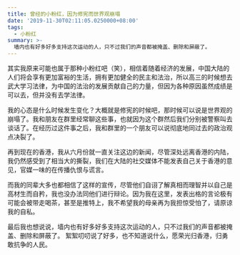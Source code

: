 ```yaml
---
title: 曾经的小粉红，因为修宪而世界观崩塌
date: '2019-11-30T02:11:05.0250000+08:00'
tags:
  - 小粉红
summary: >-
  墙内也有好多好多支持这次运动的人，只不过我们的声音都被掩盖、删除和屏蔽了。
---
```

其实我原来可能也属于那种小粉红吧（笑），相信着随着经济的发展，中国大陆的人们将会享有更加富裕的生活，拥有更加健全的民主和法治，所以高三的时候想去武大学习法律，为中国的法治的发展贡献自己的力量，但因为各种原因虽然成绩是可以去，但并没有去学法律。

我的心态是什么时候发生变化？大概就是修宪的时候吧，那时候可以说是世界观的崩塌了。我和朋友在群里经常聊这些事，也就因为这个群然后我们分别被警察叫去谈话了。在经历过这件事之后，我和群里的一个朋友可以说彻底地同过去的政治观点决裂了。

再到现在的香港，我从六月份就一直关注这边的新闻，尽管深处远离香港的内陆，我仍然感受到了相当大的撕裂，我们在大陆的社交媒体不能发表自己关于香港的意见，官媒一味的在传播仇恨与谎言。

而我的同辈大多也都相信了这样的宣传，尽管他们自诩了解真相而理智并以自己是高材生而自矜，我也没办法同他们进行辩论。因为我在这里，发表出格的言论极有可能会被带走喝茶，甚至是推特上，我不希望我的母亲再为我担惊受怕了，请原谅我的自私。

最后我也想说说，墙内也有好多好多支持这次运动的人，只不过我们的声音都被掩盖、删除和屏蔽了。 絮絮叨叨说了好多，也不知道说什么，愿荣光归香港，归勇敢抗争的人民。
